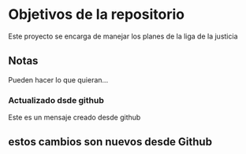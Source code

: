 # Objetivos de la repositorio

Este proyecto se encarga de manejar los planes de la liga de la justicia


## Notas
Pueden hacer lo que quieran...

### Actualizado dsde github
Este es un mensaje creado desde github

## estos cambios son nuevos desde Github
